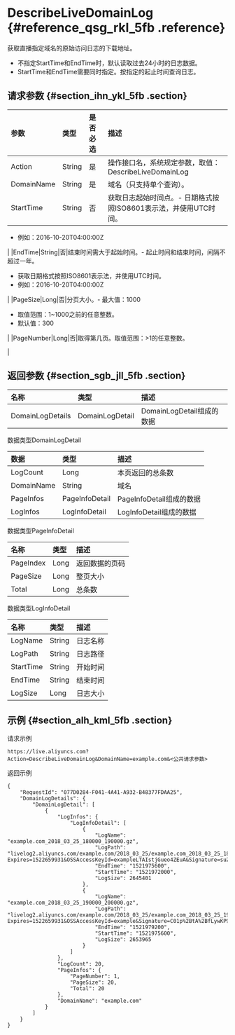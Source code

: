 # DescribeLiveDomainLog {#reference_qsg_rkl_5fb .reference}

获取直播指定域名的原始访问日志的下载地址。

-   不指定StartTime和EndTime时，默认读取过去24小时的日志数据。
-   StartTime和EndTime需要同时指定。按指定的起止时间查询日志。

## 请求参数 {#section_ihn_ykl_5fb .section}

|参数|类型|是否必选|描述|
|:-|:-|:---|:-|
|Action|String|是|操作接口名，系统规定参数，取值：DescribeLiveDomainLog|
|DomainName|String|是|域名（只支持单个查询）。|
|StartTime|String|否|获取日志起始时间点。-   日期格式按照ISO8601表示法，并使用UTC时间。
-   例如：2016-10-20T04:00:00Z

|
|EndTime|String|否|结束时间需大于起始时间。-   起止时间和结束时间，间隔不超过一年。
-   获取日期格式按照ISO8601表示法，并使用UTC时间。
-   例如：2016-10-20T04:00:00Z

|
|PageSize|Long|否|分页大小。-   最大值：1000
-   取值范围：1~1000之前的任意整数。
-   默认值：300

|
|PageNumber|Long|否|取得第几页。取值范围：\>1的任意整数。

|

## 返回参数 {#section_sgb_jll_5fb .section}

|名称|类型|描述|
|:-|:-|:-|
|DomainLogDetails|DomainLogDetail|DomainLogDetail组成的数据|

数据类型DomainLogDetail

|数据|类型|描述|
|:-|:-|:-|
|LogCount|Long|本页返回的总条数|
|DomainName|String|域名|
|PageInfos|PageInfoDetail|PageInfoDetail组成的数据|
|LogInfos|LogInfoDetail|LogInfoDetail组成的数据|

数据类型PageInfoDetail

|名称|类型|描述|
|:-|:-|:-|
|PageIndex|Long|返回数据的页码|
|PageSize|Long|整页大小|
|Total|Long|总条数|

数据类型LogInfoDetail

|名称|类型|描述|
|:-|:-|:-|
|LogName|String|日志名称|
|LogPath|String|日志路径|
|StartTime|String|开始时间|
|EndTime|String|结束时间|
|LogSize|Long|日志大小|

## 示例 {#section_alh_kml_5fb .section}

请求示例

```
https://live.aliyuncs.com?Action=DescribeLiveDomainLog&DomainName=example.com&<公共请求参数>
```

返回示例

```
{
    "RequestId": "077D0284-F041-4A41-A932-B48377FDAA25",
    "DomainLogDetails": {
        "DomainLogDetail": [
            {
                "LogInfos": {
                    "LogInfoDetail": [
                        {
                            "LogName": "example.com_2018_03_25_180000_190000.gz",
                            "LogPath": "livelog2.aliyuncs.com/example.com/2018_03_25/example.com_2018_03_25_180000_190000.gz?Expires=1522659931&OSSAccessKeyId=exampleLTAIstjGueo4ZEuA&Signature=suZFyJHoD3RzZqK%2Bcu6P4VaNAVI%3D",
                            "EndTime": "1521975600",
                            "StartTime": "1521972000",
                            "LogSize": 2645401
                        },
                        {
                            "LogName": "example.com_2018_03_25_190000_200000.gz",
                            "LogPath": "livelog2.aliyuncs.com/example.com/2018_03_25/example.com_2018_03_25_190000_200000.gz?Expires=1522659931&OSSAccessKeyId=example&Signature=C01p%2BtA%2BfLywKP9Sru2Oxwy7Do0%3D",
                            "EndTime": "1521979200",
                            "StartTime": "1521975600",
                            "LogSize": 2653965
                        }
                    ]
                },
                "LogCount": 20,
                "PageInfos": {
                    "PageNumber": 1,
                    "PageSize": 20,
                    "Total": 20
                },
                "DomainName": "example.com"
            }
        ]
    }
}
```

